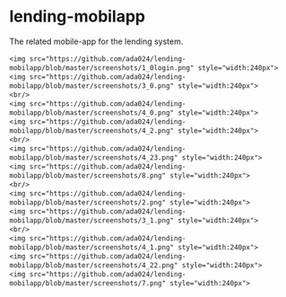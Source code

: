 # lending-mobilapp
The related mobile-app for the lending system.

    <img src="https://github.com/ada024/lending-mobilapp/blob/master/screenshots/1_0login.png" style="width:240px">
    <img src="https://github.com/ada024/lending-mobilapp/blob/master/screenshots/3_0.png" style="width:240px">
    <br/> 
    <img src="https://github.com/ada024/lending-mobilapp/blob/master/screenshots/4_0.png" style="width:240px">
    <img src="https://github.com/ada024/lending-mobilapp/blob/master/screenshots/4_2.png" style="width:240px">
    <br/> 
    <img src="https://github.com/ada024/lending-mobilapp/blob/master/screenshots/4_23.png" style="width:240px">
    <img src="https://github.com/ada024/lending-mobilapp/blob/master/screenshots/8.png" style="width:240px">
    <br/> 
    <img src="https://github.com/ada024/lending-mobilapp/blob/master/screenshots/2.png" style="width:240px">
    <img src="https://github.com/ada024/lending-mobilapp/blob/master/screenshots/3_1.png" style="width:240px">
    <br/> 
    <img src="https://github.com/ada024/lending-mobilapp/blob/master/screenshots/4_1.png" style="width:240px">
    <img src="https://github.com/ada024/lending-mobilapp/blob/master/screenshots/4_22.png" style="width:240px">
    <img src="https://github.com/ada024/lending-mobilapp/blob/master/screenshots/7.png" style="width:240px">


